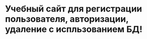 # Учебный сайт для регистрации пользователя, авторизации, удаление с испльзованием БД!
[](https://user-images.githubusercontent.com/78971107/157471569-da995f52-2260-482f-8f18-06de7dd69867.png)
